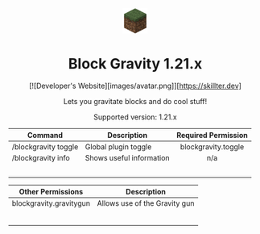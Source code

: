 <div align="center">

<img src="images/Grass_Block.png" alt="Minecraft Icon" width="10%" height="10%">

# Block Gravity 1.21.x

[![Developer's Website][images/avatar.png]][https://skillter.dev]

Lets you gravitate blocks and do cool stuff!

Supported version: 1.21.x


| Command                                       |                 Description                   |          Required Permission         | 
| --------------------------------------------- | --------------------------------------------- | :----------------------------------: | 
| /blockgravity toggle                          |             Global plugin toggle              |          blockgravity.toggle         |  
| /blockgravity info                            |           Shows useful information            |                  n/a                 | 
|                                               |                                               |                                      |  
|                                               |                                               |                                      |  
|                                               |                                               |                                      | 
|                                               |                                               |                                      | 
|                                               |                                               |                                      | 

| Other Permissions                             |                  Description                  |
| --------------------------------------------- | --------------------------------------------- |
| blockgravity.gravitygun                       |         Allows use of the Gravity gun         |         
|                                               |                                               |
|                                               |                                               | 
|                                               |                                               |
|                                               |                                               |
|                                               |                                               |
|                                               |                                               |
